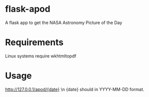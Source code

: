 # flask-apod
A flask app to get the NASA Astronomy Picture of the Day
# Requirements
Linux systems require wkhtmltopdf
# Usage
http://127.0.0.1/apod/{date} \n
{date} should in YYYY-MM-DD format.
